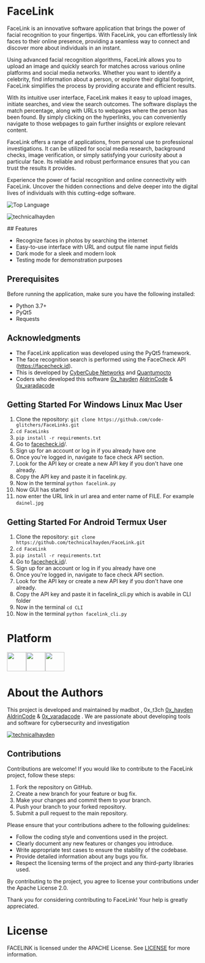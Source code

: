 # FaceLink



FaceLink is an innovative software application that brings the power of facial recognition to your fingertips. With FaceLink, you can effortlessly link faces to their online presence, providing a seamless way to connect and discover more about individuals in an instant.

Using advanced facial recognition algorithms, FaceLink allows you to upload an image and quickly search for matches across various online platforms and social media networks. Whether you want to identify a celebrity, find information about a person, or explore their digital footprint, FaceLink simplifies the process by providing accurate and efficient results.

With its intuitive user interface, FaceLink makes it easy to upload images, initiate searches, and view the search outcomes. The software displays the match percentage, along with URLs to webpages where the person has been found. By simply clicking on the hyperlinks, you can conveniently navigate to those webpages to gain further insights or explore relevant content.

FaceLink offers a range of applications, from personal use to professional investigations. It can be utilized for social media research, background checks, image verification, or simply satisfying your curiosity about a particular face. Its reliable and robust performance ensures that you can trust the results it provides.

Experience the power of facial recognition and online connectivity with FaceLink. Uncover the hidden connections and delve deeper into the digital lives of individuals with this cutting-edge software.


 ![Top Language](https://img.shields.io/github/languages/top/addi00000/empyrean?color=%23000000)<br>
<p align="left"> <img src="https://komarev.com/ghpvc/?username=technicalhayden&label=Profile%20views&color=0e75b6&style=flat" alt="technicalhayden" /> </p>
## Features

- Recognize faces in photos by searching the internet
- Easy-to-use interface with URL and output file name input fields
- Dark mode for a sleek and modern look
- Testing mode for demonstration purposes

## Prerequisites

Before running the application, make sure you have the following installed:

- Python 3.7+
- PyQt5
- Requests

## Acknowledgments

- The FaceLink application was developed using the PyQt5 framework.
- The face recognition search is performed using the FaceCheck API (https://facecheck.id).
- This is developed by  [CyberCube Networks](https://github.com/cybercubenetwork)  and  [Quantumocto](https://github.com/Quantumocto)
- Coders who developed this software [0x_hayden](https://github.com/technicalhayden/)   [AldrinCode](https://github.com/AldrinCode)  &   [0x_varadacode](https://github.com/0x_varadacode)  

## Getting Started For Windows Linux Mac User

1. Clone the repository: `git clone https://github.com/code-glitchers/FaceLinks.git`
2. `cd FaceLinks `<br>
3. `pip install -r requirements.txt`<br>
4. Go to [facecheck.id](https://facecheck.id/)/.
5. Sign up for an account or log in if you already have one
6. Once you're logged in, navigate to face check API section.
7. Look for the API key or create a new API key if you don't have one already.
8. Copy the API key and paste it in facelink.py.
9. Now in the terminal `python facelink.py`<br>
10. Now GUI has started 
11. now enter the URL link in url area and enter name of FILE. For example  `dainel.jpg`

## Getting Started For Android Termux User

1. Clone the repository: `git clone https://github.com/technicalhayden/FaceLink.git`
2. `cd FaceLink `<br>
3. `pip install -r requirements.txt`<br>
4. Go to [facecheck.id](https://facecheck.id/)/.
5. Sign up for an account or log in if you already have one
6. Once you're logged in, navigate to face check API section.
7. Look for the API key or create a new API key if you don't have one already.
8. Copy the API key and paste it in facelink_cli.py which is avabile in CLI folder
9. Now in the terminal `cd CLI`<br>
10. Now in the terminal `python facelink_cli.py`<br>
# Platform

<img src ="https://github.com/technicalhayden/technicalhayden.github.io/blob/45fa79c29809608b65c1fabefe9423cd12c47310/images/linux.png" width ="50" height ="50" algin ="center"/><img src ="https://github.com/technicalhayden/technicalhayden.github.io/blob/45fa79c29809608b65c1fabefe9423cd12c47310/images/macos.png" width ="50" height ="50" algin ="center"/><img src ="https://github.com/technicalhayden/technicalhayden.github.io/blob/45fa79c29809608b65c1fabefe9423cd12c47310/images/windows.png" width ="50" height ="50" algin ="center"/>
##
# About the Authors

This project is developed and maintained by madbot , 0x_t3ch [0x_hayden](https://github.com/technicalhayden/)   [AldrinCode](https://github.com/AldrinCode)  &   [0x_varadacode](https://github.com/0x_varadacode)  . We are passionate about developing tools and software for cybersecurity and investigation

<p align="left"> <a href="https://twitter.com/0x_t3ch" target="blank"><img src="https://img.shields.io/twitter/follow/0x_t3ch?logo=twitter&style=for-the-badge" alt="technicalhayden" /></a> </p>


## Contributions
Contributions are welcome! If you would like to contribute to the FaceLink project, follow these steps:

1. Fork the repository on GitHub.
2. Create a new branch for your feature or bug fix.
3. Make your changes and commit them to your branch.
4. Push your branch to your forked repository.
5. Submit a pull request to the main repository.

Please ensure that your contributions adhere to the following guidelines:

- Follow the coding style and conventions used in the project.
- Clearly document any new features or changes you introduce.
- Write appropriate test cases to ensure the stability of the codebase.
- Provide detailed information about any bugs you fix.
- Respect the licensing terms of the project and any third-party libraries used.

By contributing to the project, you agree to license your contributions under the Apache License 2.0.

Thank you for considering contributing to FaceLink! Your help is greatly appreciated.

  # License
  FACELINK is licensed under the APACHE License. See [LICENSE](LICENSE) for more information.
